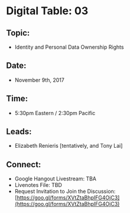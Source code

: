 # Digital Table: 03

## Topic: 

* Identity and Personal Data Ownership Rights

## Date: 

* November 9th, 2017 

## Time: 

* 5:30pm Eastern / 2:30pm Pacific

## Leads: 

* Elizabeth Renieris [tentatively, and Tony Lai]

## Connect:

* Google Hangout Livestream: TBA
* Livenotes File: TBD 
* Request Invitation to Join the Discussion: [https://goo.gl/forms/XVtZtaBhpIFG4OjC3](https://goo.gl/forms/XVtZtaBhpIFG4OjC3)

